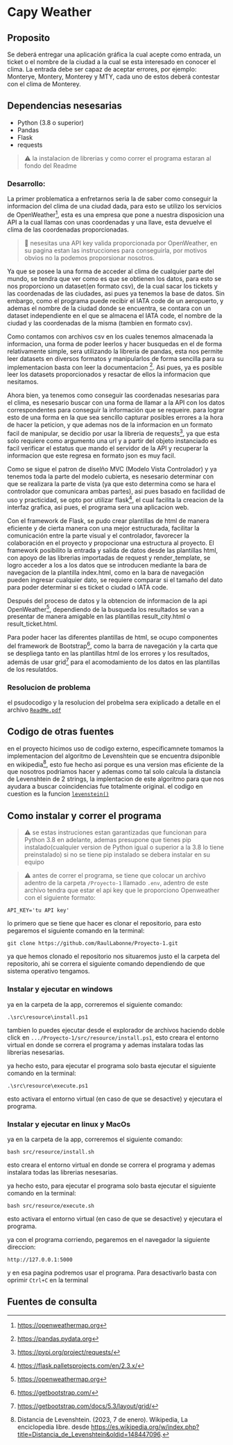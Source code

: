 
# Capy Weather

## Proposito
Se deberá entregar una aplicación gráfica la cual acepte como entrada, un ticket o el nombre
de la ciudad a la cual se esta interesado en conocer el clima. La entrada debe ser capaz de aceptar
errores, por ejemplo: Monterye, Montery, Monterey y MTY, cada uno de estos deberá contestar
con el clima de Monterey.

## Dependencias nesesarias
* Python (3.8 o superior)
* Pandas
* Flask
* requests

>:warning:
>la instalacion de librerias y como correr el programa estaran al fondo del Readme

### Desarrollo:
La primer problematica a enfretarnos seria la de saber como conseguir la informacion del clima de una ciudad dada, para esto se utilizo los servicios de OpenWeather[^1], esta es una empresa que pone a nuestra disposicion una API a la cual llamas con unas coordenadas y una llave, esta devuelve el clima de las coordenadas proporcionadas.
>:key:
> nesesitas una API key valida proporcionada por OpenWeather, en su pagina estan las instrucciones para conseguirla, por motivos obvios no la podemos proporsionar nosotros.

Ya que se posee la una forma de acceder al clima de cualquier parte del mundo, se tendra que ver como es que se obtienen los datos, para esto se nos proporciono un dataset(en formato csv), de la cual sacar los tickets y las coordenadas de las ciudades, asi pues ya tenemos la base de datos. Sin embargo, como el programa puede recibir el IATA code de un aeropuerto, y ademas el nombre de la ciudad donde se encuentra, se contara con un dataset independiente en el que se almacena el IATA code, el nombre de la ciudad y las coordenadas de la misma (tambien en formato csv).

Como contamos con archivos csv en los cuales tenemos almacenada la informacion, una forma de poder leerlos y hacer busquedas en el de forma relativamente simple, sera utilizando la libreria de pandas, esta nos permite leer datasets en diversos formatos y manipularlos de forma sencilla
para su implementacion basta con leer la documentacion [^2]. Asi pues, ya es posible leer los datasets proporcionados y resactar de ellos la informacion que nesitamos.

Ahora bien, ya tenemos como conseguir las coordenadas nesesarias para el clima, es nesesario buscar con una forma de llamar a la API con los datos correspondentes para conseguir la información que se requeire. para lograr esto de una forma en la que sea sencillo capturar posibles errores a la hora de hacer la peticion, y que ademas nos de la informacion en un formato facil de manipular, se decidio por usar la libreria de requests[^3], ya que esta solo requiere como argumento una url y a partir del objeto instanciado es facil verificar el estatus que mando el servidor de la API y recuperar la informacion que este regresa en formato json es muy facil.

Como se sigue el patron de diselño MVC (Modelo Vista Controlador) y ya tenemos toda la parte del modelo cubierta, es nesesario determinar con que se realizara la parte de vista (ya que esto determina como se hara el controlador que comunicara ambas partes), asi pues basado en facilidad de uso y practicidad, se opto por utilizar flask[^4], el cual facilita la creacion de la interfaz grafica, asi pues, el programa sera una aplicacion web.

Con el framework de Flask, se pudo crear plantillas de html de manera eficiente y de cierta manera con una mejor estructurada, facilitar la comunicación entre la parte visual y el controlador, favorecer la colaboración en el proyecto y propocionar una estructura al proyecto. El framework posibilito la entrada y salida de datos desde las plantillas html, con apoyo de las librerias importadas de request y render_template, se logro acceder a los a los datos que se introducen mediante la bara de navegacion de la plantilla index.html, como en la bara de navegación pueden ingresar cualquier dato, se requiere comparar si el tamaño del dato para poder determinar si es ticket o ciudad o IATA code. 

Después del proceso de datos y la obtencion de informacion de la api OpenWeather[^1], dependiendo de la busqueda los resultados se van a presentar de manera amigable en las plantillas result_city.html o result_ticket.html.

Para poder hacer las diferentes plantillas de html, se ocupo componentes del framework de Bootstrap[^5], como la barra de navegación y la carta que se despliega tanto en las plantillas html de los errores y los resultados, además de usar grid[^6] para el acomodamiento de los datos en las plantillas de los resulatdos.


### Resolucion de problema
el psudocodigo y la resolucion del probelma sera exiplicado a detalle en el archivo [`ReadMe.pdf`](ReadMe.pdf)

## Codigo de otras fuentes
en el proyecto hicimos uso de codigo externo, especificamnete tomamos la implementacion del algoritmo de Levenshtein que se encuentra dsiponible en wikipedia[^7], esto fue hecho asi porque es una version mas eficiente de la que nosotros podriamos hacer y ademas como tal solo calcula la distancia de Levenshtein de 2 strings, la implentacion de este algoritmo para que nos ayudara a buscar coincidencias fue totalmente original.
el codigo en cuestion es la funcion [`levenstein()`](src/models/levenstein.py)

## Como instalar y correr el programa
>:warning:
> se estas instruciones estan garantizadas que funcionan para Python 3.8 en adelante, ademas presupone que tienes pip instalado(cualquier version de Python igual o superior a la 3.8 lo tiene preinstalado) si no se tiene pip instalado se debera instalar en su equipo

>:warning:
>antes de correr el programa, se tiene que colocar un archivo adentro de la carpeta `/Proyecto-1` llamado `.env`, adentro de este archivo tendra que estar el api key que le proporciono Openweather con el siguiente formato:
```
API_KEY='tu API key'
```

lo primero que se tiene que hacer es clonar el repositorio, para esto pegaremos el siguiente comando en la terminal:
```
git clone https://github.com/RaulLabonne/Proyecto-1.git
```
ya que hemos clonado el repositorio nos situaremos justo el la carpeta del repositorio, ahi se correra el siguiente comando dependiendo de que sistema operativo tengamos.

### Instalar y ejecutar en windows
ya en la carpeta de la app, correremos el siguiente comando:
```
.\src\resource\install.ps1
```
tambien lo puedes ejecutar desde el explorador de archivos haciendo doble click en `.../Proyecto-1/src/resource/install.ps1`, esto creara el entorno virtual en donde se correra el programa y ademas instalara todas las librerias nesesarias.

ya hecho esto, para ejecutar el programa solo basta ejecutar el siguiente comando en la terminal:
```
.\src\resource\execute.ps1
```
esto activara el entorno virtual (en caso de que se desactive) y ejecutara el programa.

### Instalar y ejecutar en linux y MacOs
ya en la carpeta de la app, correremos el siguiente comando:
```
bash src/resource/install.sh
```
esto creara el entorno virtual en donde se correra el programa y ademas instalara todas las librerias nesesarias.

ya hecho esto, para ejecutar el programa solo basta ejecutar el siguiente comando en la terminal:
```
bash src/resource/execute.sh
```
esto activara el entorno virtual (en caso de que se desactive) y ejecutara el programa.

ya con el programa corriendo, pegaremos en el navegador la siguiente direccion:
```
http://127.0.0.1:5000
```
y en esa pagina podremos usar el programa. Para desactivarlo basta con oprimir `Ctrl+C` en la terminal


## Fuentes de consulta

[^1]: https://openweathermap.org
[^2]: https://pandas.pydata.org
[^3]: https://pypi.org/project/requests/
[^4]: https://flask.palletsprojects.com/en/2.3.x/
[^5]: https://getbootstrap.com/
[^6]: https://getbootstrap.com/docs/5.3/layout/grid/
[^7]: Distancia de Levenshtein. (2023, 7 de enero). Wikipedia, La enciclopedia libre. desde https://es.wikipedia.org/w/index.php?title=Distancia_de_Levenshtein&oldid=148447096.
